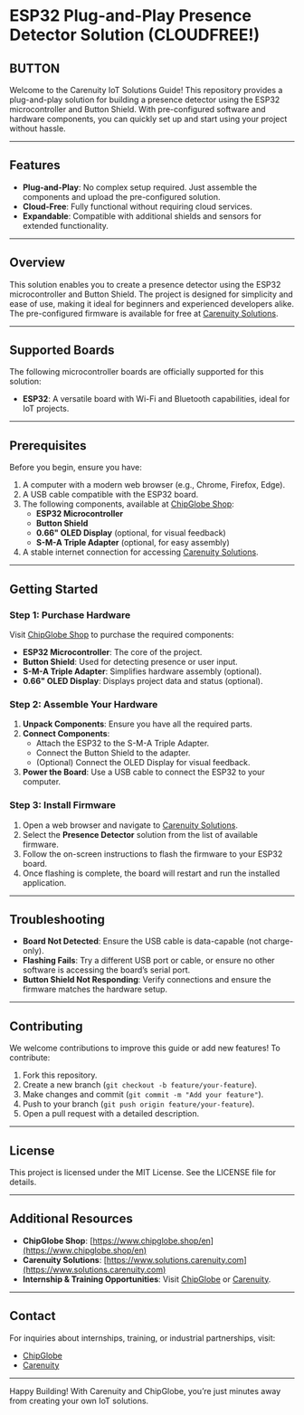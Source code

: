 # ESP32 Plug-and-Play Presence Detector Solution (CLOUDFREE!)
## BUTTON

Welcome to the Carenuity IoT Solutions Guide! This repository provides a plug-and-play solution for building a presence detector using the ESP32 microcontroller and Button Shield. With pre-configured software and hardware components, you can quickly set up and start using your project without hassle.

---

## Features
- **Plug-and-Play**: No complex setup required. Just assemble the components and upload the pre-configured solution.
- **Cloud-Free**: Fully functional without requiring cloud services.
- **Expandable**: Compatible with additional shields and sensors for extended functionality.

---

## Overview
This solution enables you to create a presence detector using the ESP32 microcontroller and Button Shield. The project is designed for simplicity and ease of use, making it ideal for beginners and experienced developers alike. The pre-configured firmware is available for free at [Carenuity Solutions](https://www.solutions.carenuity.com).

---

## Supported Boards
The following microcontroller boards are officially supported for this solution:
- **ESP32**: A versatile board with Wi-Fi and Bluetooth capabilities, ideal for IoT projects.

---

## Prerequisites
Before you begin, ensure you have:
1. A computer with a modern web browser (e.g., Chrome, Firefox, Edge).
2. A USB cable compatible with the ESP32 board.
3. The following components, available at [ChipGlobe Shop](https://www.chipglobe.shop/en):
   - **ESP32 Microcontroller**
   - **Button Shield**
   - **0.66" OLED Display** (optional, for visual feedback)
   - **S-M-A Triple Adapter** (optional, for easy assembly)
4. A stable internet connection for accessing [Carenuity Solutions](https://www.solutions.carenuity.com).

---

## Getting Started

### Step 1: Purchase Hardware
Visit [ChipGlobe Shop](https://www.chipglobe.shop/en) to purchase the required components:
- **ESP32 Microcontroller**: The core of the project.
- **Button Shield**: Used for detecting presence or user input.
- **S-M-A Triple Adapter**: Simplifies hardware assembly (optional).
- **0.66" OLED Display**: Displays project data and status (optional).

### Step 2: Assemble Your Hardware
1. **Unpack Components**: Ensure you have all the required parts.
2. **Connect Components**:
   - Attach the ESP32 to the S-M-A Triple Adapter.
   - Connect the Button Shield to the adapter.
   - (Optional) Connect the OLED Display for visual feedback.
3. **Power the Board**: Use a USB cable to connect the ESP32 to your computer.

### Step 3: Install Firmware
1. Open a web browser and navigate to [Carenuity Solutions](https://www.solutions.carenuity.com).
2. Select the **Presence Detector** solution from the list of available firmware.
3. Follow the on-screen instructions to flash the firmware to your ESP32 board.
4. Once flashing is complete, the board will restart and run the installed application.

---

## Troubleshooting
- **Board Not Detected**: Ensure the USB cable is data-capable (not charge-only).
- **Flashing Fails**: Try a different USB port or cable, or ensure no other software is accessing the board’s serial port.
- **Button Shield Not Responding**: Verify connections and ensure the firmware matches the hardware setup.

---

## Contributing
We welcome contributions to improve this guide or add new features! To contribute:
1. Fork this repository.
2. Create a new branch (`git checkout -b feature/your-feature`).
3. Make changes and commit (`git commit -m "Add your feature"`).
4. Push to your branch (`git push origin feature/your-feature`).
5. Open a pull request with a detailed description.

---

## License
This project is licensed under the MIT License. See the LICENSE file for details.

---

## Additional Resources
- **ChipGlobe Shop**: [https://www.chipglobe.shop/en](https://www.chipglobe.shop/en)
- **Carenuity Solutions**: [https://www.solutions.carenuity.com](https://www.solutions.carenuity.com)
- **Internship & Training Opportunities**: Visit [ChipGlobe](https://www.chipglobe.com) or [Carenuity](https://www.carenuity.com).

---

## Contact
For inquiries about internships, training, or industrial partnerships, visit:
- [ChipGlobe](https://www.chipglobe.com)
- [Carenuity](https://www.carenuity.com)

---

Happy Building! With Carenuity and ChipGlobe, you’re just minutes away from creating your own IoT solutions.

